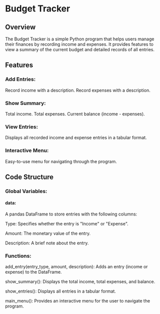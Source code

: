 # Budget Tracker
## Overview
The Budget Tracker is a simple Python program that helps users manage their finances by recording income and expenses. It provides features to view a summary of the current budget and detailed records of all entries.

## Features
### Add Entries:
Record income with a description.
Record expenses with a description.
### Show Summary:
Total income.
Total expenses.
Current balance (income - expenses).
### View Entries:
Displays all recorded income and expense entries in a tabular format.
### Interactive Menu:
Easy-to-use menu for navigating through the program.

## Code Structure
### Global Variables:
#### data:
A pandas DataFrame to store entries with the following columns:

Type: Specifies whether the entry is "Income" or "Expense".

Amount: The monetary value of the entry.

Description: A brief note about the entry.
### Functions:
add_entry(entry_type, amount, description): Adds an entry (income or expense) to the DataFrame.

show_summary(): Displays the total income, total expenses, and balance.

show_entries(): Displays all entries in a tabular format.

main_menu(): Provides an interactive menu for the user to navigate the program.
